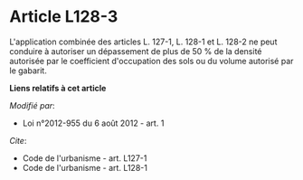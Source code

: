 # Article L128-3

L'application combinée des articles L. 127-1, L. 128-1 et L. 128-2 ne peut conduire à autoriser un dépassement de plus de 50
% de la densité autorisée par le coefficient d'occupation des sols ou du volume autorisé par le gabarit.

**Liens relatifs à cet article**

_Modifié par_:

  - Loi n°2012-955 du 6 août 2012 - art. 1

_Cite_:

  - Code de l'urbanisme - art. L127-1
  - Code de l'urbanisme - art. L128-1
